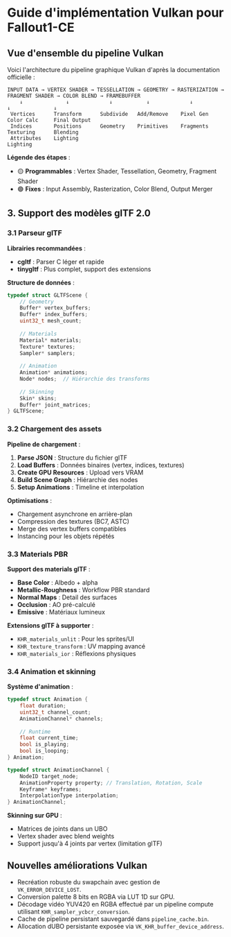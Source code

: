 # Guide d'implémentation Vulkan pour Fallout1-CE

## Vue d'ensemble du pipeline Vulkan

Voici l'architecture du pipeline graphique Vulkan d'après la documentation officielle :

```
INPUT DATA → VERTEX SHADER → TESSELLATION → GEOMETRY → RASTERIZATION → FRAGMENT SHADER → COLOR BLEND → FRAMEBUFFER
    ↓              ↓             ↓           ↓             ↓              ↓              ↓
 Vertices      Transform      Subdivide   Add/Remove    Pixel Gen     Color Calc     Final Output
 Indices       Positions      Geometry    Primitives    Fragments     Texturing      Blending
 Attributes    Lighting                                               Lighting
```

**Légende des étapes** :
- 🟡 **Programmables** : Vertex Shader, Tessellation, Geometry, Fragment Shader
- 🟢 **Fixes** : Input Assembly, Rasterization, Color Blend, Output Merger

## 3. Support des modèles glTF 2.0

### 3.1 Parseur glTF

**Librairies recommandées** :
- **cgltf** : Parser C léger et rapide
- **tinygltf** : Plus complet, support des extensions

**Structure de données** :
```c
typedef struct GLTFScene {
    // Geometry
    Buffer* vertex_buffers;
    Buffer* index_buffers;
    uint32_t mesh_count;
    
    // Materials  
    Material* materials;
    Texture* textures;
    Sampler* samplers;
    
    // Animation
    Animation* animations;
    Node* nodes;  // Hiérarchie des transforms
    
    // Skinning
    Skin* skins;
    Buffer* joint_matrices;
} GLTFScene;
```

### 3.2 Chargement des assets

**Pipeline de chargement** :
1. **Parse JSON** : Structure du fichier glTF
2. **Load Buffers** : Données binaires (vertex, indices, textures)
3. **Create GPU Resources** : Upload vers VRAM
4. **Build Scene Graph** : Hiérarchie des nodes
5. **Setup Animations** : Timeline et interpolation

**Optimisations** :
- Chargement asynchrone en arrière-plan
- Compression des textures (BC7, ASTC)
- Merge des vertex buffers compatibles
- Instancing pour les objets répétés

### 3.3 Materials PBR

**Support des materials glTF** :
- **Base Color** : Albedo + alpha
- **Metallic-Roughness** : Workflow PBR standard
- **Normal Maps** : Detail des surfaces
- **Occlusion** : AO pré-calculé
- **Emissive** : Matériaux lumineux

**Extensions glTF à supporter** :
- `KHR_materials_unlit` : Pour les sprites/UI
- `KHR_texture_transform` : UV mapping avancé
- `KHR_materials_ior` : Réflexions physiques

### 3.4 Animation et skinning

**Système d'animation** :
```c
typedef struct Animation {
    float duration;
    uint32_t channel_count;
    AnimationChannel* channels;
    
    // Runtime
    float current_time;
    bool is_playing;
    bool is_looping;
} Animation;

typedef struct AnimationChannel {
    NodeID target_node;
    AnimationProperty property; // Translation, Rotation, Scale
    Keyframe* keyframes;
    InterpolationType interpolation;
} AnimationChannel;
```

**Skinning sur GPU** :
- Matrices de joints dans un UBO
- Vertex shader avec blend weights
- Support jusqu'à 4 joints par vertex (limitation glTF)


## Nouvelles améliorations Vulkan
- Recréation robuste du swapchain avec gestion de `VK_ERROR_DEVICE_LOST`.
- Conversion palette 8 bits en RGBA via LUT 1D sur GPU.
- Décodage vidéo YUV420 en RGBA effectué par un pipeline compute utilisant `KHR_sampler_ycbcr_conversion`.
- Cache de pipeline persistant sauvegardé dans `pipeline_cache.bin`.
- Allocation dUBO persistante exposée via `VK_KHR_buffer_device_address`.


